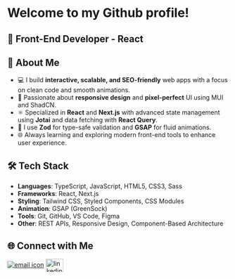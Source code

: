 <h1>Welcome to my Github profile!</h1>

<h2>
  🎯 Front-End Developer - React 
</h2>

## 🚀 About Me

- 💻 I build **interactive, scalable, and SEO-friendly** web apps with a focus on clean code and smooth animations.
- 🎨 Passionate about **responsive design** and **pixel-perfect** UI using MUI and ShadCN.
- ⚛️ Specialized in **React** and **Next.js** with advanced state management using **Jotai** and data fetching with **React Query**.
- 🧪 I use **Zod** for type-safe validation and **GSAP** for fluid animations.
- 🌐 Always learning and exploring modern front-end tools to enhance user experience.



## 🛠️ Tech Stack

- **Languages**: TypeScript, JavaScript, HTML5, CSS3, Sass
- **Frameworks**: React, Next.js
- **Styling**: Tailwind CSS, Styled Components, CSS Modules
- **Animation**: GSAP (GreenSock)
- **Tools**: Git, GitHub, VS Code, Figma
- **Other**: REST APIs, Responsive Design, Component-Based Architecture


## 🌐 Connect with Me

<p>
  <a href="https://www.linkedin.com/in/ghazal-asaad-40a247207" target="blank"><img src="https://img.icons8.com/ios-filled/24/000000/new-post.png" alt="email icon" /></a>
<a href="https://www.linkedin.com/in/ghazal-asaad-40a247207" target="blank"><img align="center" src="https://raw.githubusercontent.com/rahuldkjain/github-profile-readme-generator/master/src/images/icons/Social/linked-in-alt.svg" alt="linkedin" height="30" width="40" /></a>
 
</p>



